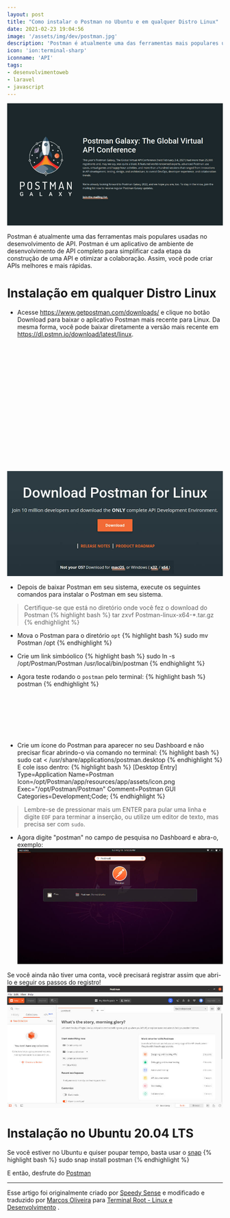 ```yaml
---
layout: post
title: "Como instalar o Postman no Ubuntu e em qualquer Distro Linux"
date: 2021-02-23 19:04:56
image: '/assets/img/dev/postman.jpg'
description: 'Postman é atualmente uma das ferramentas mais populares usadas no desenvolvimento de API.'
icon: 'ion:terminal-sharp'
iconname: 'API'
tags:
- desenvolvimentoweb
- laravel
- javascript
---
```


![Como instalar o Postman no Ubuntu e em qualquer Distro Linux](/assets/img/dev/postman.jpg)


Postman é atualmente uma das ferramentas mais populares usadas no desenvolvimento de API. Postman é um aplicativo de ambiente de desenvolvimento de API completo para simplificar cada etapa da construção de uma API e otimizar a colaboração. Assim, você pode criar APIs melhores e mais rápidas.

# Instalação em qualquer Distro Linux
+ Acesse <https://www.getpostman.com/downloads/> e clique no botão Download para baixar o aplicativo Postman mais recente para Linux. Da mesma forma, você pode baixar diretamente a versão mais recente em <https://dl.pstmn.io/download/latest/linux>.

<!-- QUADRADO -->
<script async src="//pagead2.googlesyndication.com/pagead/js/adsbygoogle.js"></script>
<ins class="adsbygoogle"
style="display:inline-block;width:336px;height:280px"
data-ad-client="ca-pub-2838251107855362"
data-ad-slot="5351066970"></ins>
<script>
(adsbygoogle = window.adsbygoogle || []).push({});
</script>

![Postman Download](/assets/img/dev/postman-0.jpg)

+ Depois de baixar Postman em seu sistema, execute os seguintes comandos para instalar o Postman em seu sistema.
> Certifique-se que está no diretório onde você fez o download do Postman
{% highlight bash %}
tar zxvf Postman-linux-x64-*.tar.gz
{% endhighlight %}

+ Mova o Postman para o diretório `opt`
{% highlight bash %}
sudo mv Postman /opt
{% endhighlight %}

+ Crie um link simbóolico
{% highlight bash %}
sudo ln -s /opt/Postman/Postman /usr/local/bin/postman
{% endhighlight %}

+ Agora teste rodando o `postman` pelo terminal:
{% highlight bash %}
postman
{% endhighlight %}

<!-- MINI ANÚNCIO -->
<script async src="//pagead2.googlesyndication.com/pagead/js/adsbygoogle.js"></script>
<!-- Games Root -->
<ins class="adsbygoogle"
style="display:inline-block;width:730px;height:95px"
data-ad-client="ca-pub-2838251107855362"
data-ad-slot="5351066970"></ins>
<script>
(adsbygoogle = window.adsbygoogle || []).push({});
</script>

+ Crie um ícone do Postman para aparecer no seu Dashboard e não precisar ficar abrindo-o via comando no terminal:
{% highlight bash %}
sudo cat <<EOF > /usr/share/applications/postman.desktop
{% endhighlight %}
E cole isso dentro:
{% highlight bash %}
[Desktop Entry]
Type=Application
Name=Postman
Icon=/opt/Postman/app/resources/app/assets/icon.png
Exec="/opt/Postman/Postman"
Comment=Postman GUI
Categories=Development;Code;
{% endhighlight %}
> Lembre-se de pressionar mais um ENTER para pular uma linha e digite `EOF` para terminar a inserção, ou utilize um editor de texto, mas precisa ser com `sudo`.

+ Agora digite "postman" no campo de pesquisa no Dashboard e abra-o, exemplo:
![Postman Dashboard](/assets/img/dev/postman-1.jpg)

Se você ainda não tiver uma conta, você precisará registrar assim que abri-lo e seguir os passos do registro!
![Postman Opened](/assets/img/dev/postman-2.jpg)


# Instalação no Ubuntu 20.04 LTS
Se você estiver no Ubuntu e quiser poupar tempo, basta usar o [snap](https://snapcraft.io/)
{% highlight bash %}
sudo snap install postman
{% endhighlight %}

E então, desfrute do [Postman](https://www.postman.com/)

---

<!-- RETANGULO LARGO 2 -->
<script async src="//pagead2.googlesyndication.com/pagead/js/adsbygoogle.js"></script>
<ins class="adsbygoogle"
style="display:block; text-align:center;"
data-ad-layout="in-article"
data-ad-format="fluid"
data-ad-client="ca-pub-2838251107855362"
data-ad-slot="8549252987"></ins>
<script>
(adsbygoogle = window.adsbygoogle || []).push({});
</script>

Esse artigo foi originalmente criado por [Speedy Sense](https://speedysense.com/install-postman-on-ubuntu-20-04/) e modificado e traduzido por [Marcos Oliveira](https://github.com/terroo) para [Terminal Root - Linux e Desenvolvimento](https://terminalroot.com.br/) .





